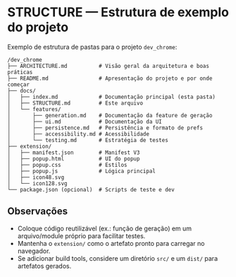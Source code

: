 STRUCTURE — Estrutura de exemplo do projeto
===========================================

Exemplo de estrutura de pastas para o projeto `dev_chrome`:

```
/dev_chrome
├── ARCHITECTURE.md          # Visão geral da arquitetura e boas práticas
├── README.md                # Apresentação do projeto e por onde começar
├── docs/
│   ├── index.md             # Documentação principal (esta pasta)
│   ├── STRUCTURE.md         # Este arquivo
│   └── features/
│       ├── generation.md    # Documentação da feature de geração
│       ├── ui.md            # Documentação da UI
│       ├── persistence.md   # Persistência e formato de prefs
│       ├── accessibility.md # Acessibilidade
│       └── testing.md       # Estratégia de testes
├── extension/
│   ├── manifest.json        # Manifest V3
│   ├── popup.html           # UI do popup
│   ├── popup.css            # Estilos
│   ├── popup.js             # Lógica principal
│   ├── icon48.svg
│   └── icon128.svg
└── package.json (opcional)  # Scripts de teste e dev
```

Observações
-----------

- Coloque código reutilizável (ex.: função de geração) em um arquivo/module próprio para facilitar testes.
- Mantenha o `extension/` como o artefato pronto para carregar no navegador.
- Se adicionar build tools, considere um diretório `src/` e um `dist/` para artefatos gerados.
